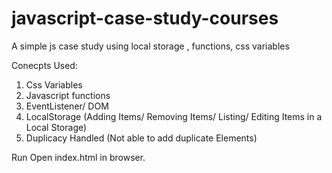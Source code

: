 # javascript-case-study-courses
A simple js case study using local storage , functions, css variables 

Conecpts Used:
1) Css Variables 
2) Javascript functions
3) EventListener/ DOM
5) LocalStorage (Adding Items/ Removing Items/ Listing/ Editing Items in a Local Storage)
6) Duplicacy Handled (Not able to add duplicate Elements)

Run
Open index.html in browser.
